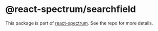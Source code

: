 # @react-spectrum/searchfield

This package is part of [react-spectrum](https://gitlab.com/watheia/spectrum). See the repo for more details.
